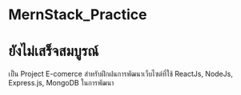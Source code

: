 # MernStack_Practice
# ยังไม่เสร็จสมบูรณ์

เป็น Project E-comerce สำหรับฝึกฝนการพัฒนาเว็บไซต์ที่ใช้
ReactJs, NodeJs, Express.js, MongoDB ในการพัฒนา
